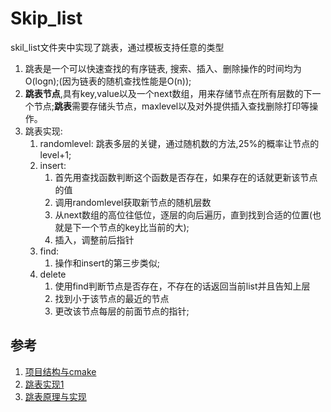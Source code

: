 <!--
 * @Descripttion: 
 * @version: 
 * @Author: tylerytr
 * @Date: 2023-03-27 14:23:10
 * @LastEditTime: 2023-08-26 15:55:28
 * @LastEditors: tylerytr
 * @FilePath: /CPP_example/skip_list_example/README.md
 * Email:601576661@qq.com
 * Copyright (c) 2023 by tyleryin, All Rights Reserved. 
-->
# Skip_list
skil_list文件夹中实现了跳表，通过模板支持任意的类型

1. 跳表是一个可以快速查找的有序链表, 搜索、插入、删除操作的时间均为O(logn);(因为链表的随机查找性能是O(n));
2. **跳表节点**,具有key,value以及一个next数组，用来存储节点在所有层数的下一个节点;**跳表**需要存储头节点，maxlevel以及对外提供插入查找删除打印等操作。
3. 跳表实现:
   1. randomlevel: 跳表多层的关键，通过随机数的方法,25%的概率让节点的level+1;
   2. insert:
      1. 首先用查找函数判断这个函数是否存在，如果存在的话就更新该节点的值
      2. 调用randomlevel获取新节点的随机层数
      3. 从next数组的高位往低位，逐层的向后遍历，直到找到合适的位置(也就是下一个节点的key比当前的大);
      4. 插入，调整前后指针
   3. find:
      1. 操作和insert的第三步类似;
   4. delete
      1. 使用find判断节点是否存在，不存在的话返回当前list并且告知上层
      2. 找到小于该节点的最近的节点
      3. 更改该节点每层的前面节点的指针;


## 参考
1. [项目结构与cmake](https://zhuanlan.zhihu.com/p/534439206)
2. [跳表实现1](https://blog.csdn.net/weixin_44387066/article/details/90766034)
3. [跳表原理与实现](https://juejin.cn/post/7019982872761237535)